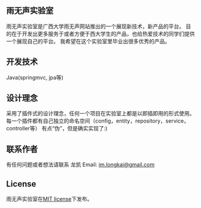 ## 雨无声实验室
雨无声实验室是广西大学雨无声网站推出的一个展现新技术，新产品的平台。
目的在于开发出更多服务于或者方便于西大学生的产品，也给热爱技术的同学们提供一个展现自己的平台。
我希望在这个实验室里毕业出很多优秀的产品。

## 开发技术
Java(springmvc, jpa等)

## 设计理念
采用了插件式的设计理念，任何一个项目在实验室上都是以即插即用的形式使用。
每一个插件都有自己独立的命名空间（config，entity，repository，service，controller等）
有点“伪”，但是确实实现了:)

## 联系作者
有任何问题或者想法请联系 龙凯
Email: im.longkai@gmail.com

## License
雨无声实验室在[MIT license][]下发布。

[MIT License]: http://opensource.org/licenses/mit-license.php